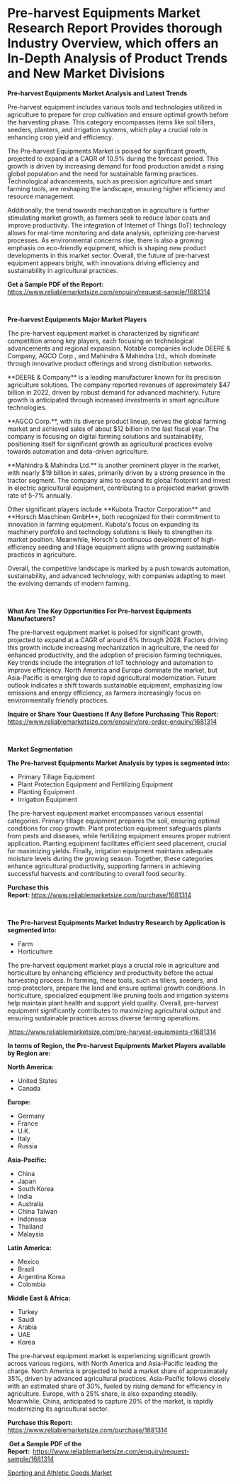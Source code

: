 <p><h1>Pre-harvest Equipments Market Research Report Provides thorough Industry Overview, which offers an In-Depth Analysis of Product Trends and New Market Divisions</h1></p><p><strong>Pre-harvest Equipments Market Analysis and Latest Trends</strong></p>
<p><p>Pre-harvest equipment includes various tools and technologies utilized in agriculture to prepare for crop cultivation and ensure optimal growth before the harvesting phase. This category encompasses items like soil tillers, seeders, planters, and irrigation systems, which play a crucial role in enhancing crop yield and efficiency.</p><p>The Pre-harvest Equipments Market is poised for significant growth, projected to expand at a CAGR of 10.9% during the forecast period. This growth is driven by increasing demand for food production amidst a rising global population and the need for sustainable farming practices. Technological advancements, such as precision agriculture and smart farming tools, are reshaping the landscape, ensuring higher efficiency and resource management.</p><p>Additionally, the trend towards mechanization in agriculture is further stimulating market growth, as farmers seek to reduce labor costs and improve productivity. The integration of Internet of Things (IoT) technology allows for real-time monitoring and data analysis, optimizing pre-harvest processes. As environmental concerns rise, there is also a growing emphasis on eco-friendly equipment, which is shaping new product developments in this market sector. Overall, the future of pre-harvest equipment appears bright, with innovations driving efficiency and sustainability in agricultural practices.</p></p>
<p><strong>Get a Sample PDF of the Report:&nbsp;</strong> <a href="https://www.reliablemarketsize.com/enquiry/request-sample/1681314?utm_campaign=3528&utm_medium=2&utm_source=Github&utm_content=ia&utm_term=24032025&utm_id=pre-harvest-equipments">https://www.reliablemarketsize.com/enquiry/request-sample/1681314</a></p>
<p>&nbsp;</p>
<p><strong>Pre-harvest Equipments Major Market Players</strong></p>
<p><p>The pre-harvest equipment market is characterized by significant competition among key players, each focusing on technological advancements and regional expansion. Notable companies include DEERE & Company, AGCO Corp., and Mahindra & Mahindra Ltd., which dominate through innovative product offerings and strong distribution networks.</p><p>**DEERE & Company** is a leading manufacturer known for its precision agriculture solutions. The company reported revenues of approximately $47 billion in 2022, driven by robust demand for advanced machinery. Future growth is anticipated through increased investments in smart agriculture technologies.</p><p>**AGCO Corp.**, with its diverse product lineup, serves the global farming market and achieved sales of about $12 billion in the last fiscal year. The company is focusing on digital farming solutions and sustainability, positioning itself for significant growth as agricultural practices evolve towards automation and data-driven agriculture.</p><p>**Mahindra & Mahindra Ltd.** is another prominent player in the market, with nearly $19 billion in sales, primarily driven by a strong presence in the tractor segment. The company aims to expand its global footprint and invest in electric agricultural equipment, contributing to a projected market growth rate of 5-7% annually.</p><p>Other significant players include **Kubota Tractor Corporation** and **Horsch Maschinen GmbH**, both recognized for their commitment to innovation in farming equipment. Kubota's focus on expanding its machinery portfolio and technology solutions is likely to strengthen its market position. Meanwhile, Horsch's continuous development of high-efficiency seeding and tillage equipment aligns with growing sustainable practices in agriculture.</p><p>Overall, the competitive landscape is marked by a push towards automation, sustainability, and advanced technology, with companies adapting to meet the evolving demands of modern farming.</p></p>
<p>&nbsp;</p>
<p><strong>What Are The Key Opportunities For Pre-harvest Equipments Manufacturers?</strong></p>
<p><p>The pre-harvest equipment market is poised for significant growth, projected to expand at a CAGR of around 6% through 2028. Factors driving this growth include increasing mechanization in agriculture, the need for enhanced productivity, and the adoption of precision farming techniques. Key trends include the integration of IoT technology and automation to improve efficiency. North America and Europe dominate the market, but Asia-Pacific is emerging due to rapid agricultural modernization. Future outlook indicates a shift towards sustainable equipment, emphasizing low emissions and energy efficiency, as farmers increasingly focus on environmentally friendly practices.</p></p>
<p><strong>Inquire or Share Your Questions If Any Before Purchasing This Report:</strong> <a href="https://www.reliablemarketsize.com/enquiry/pre-order-enquiry/1681314?utm_campaign=3528&utm_medium=2&utm_source=Github&utm_content=ia&utm_term=24032025&utm_id=pre-harvest-equipments">https://www.reliablemarketsize.com/enquiry/pre-order-enquiry/1681314</a></p>
<p>&nbsp;</p>
<p><strong>Market Segmentation</strong></p>
<p><strong>The Pre-harvest Equipments Market Analysis by types is segmented into:</strong></p>
<p><ul><li>Primary Tillage Equipment</li><li>Plant Protection Equipment and Fertilizing Equipment</li><li>Planting Equipment</li><li>Irrigation Equipment</li></ul></p>
<p><p>The pre-harvest equipment market encompasses various essential categories. Primary tillage equipment prepares the soil, ensuring optimal conditions for crop growth. Plant protection equipment safeguards plants from pests and diseases, while fertilizing equipment ensures proper nutrient application. Planting equipment facilitates efficient seed placement, crucial for maximizing yields. Finally, irrigation equipment maintains adequate moisture levels during the growing season. Together, these categories enhance agricultural productivity, supporting farmers in achieving successful harvests and contributing to overall food security.</p></p>
<p><strong>Purchase this Report:&nbsp;</strong><a href="https://www.reliablemarketsize.com/purchase/1681314?utm_campaign=3528&utm_medium=2&utm_source=Github&utm_content=ia&utm_term=24032025&utm_id=pre-harvest-equipments">https://www.reliablemarketsize.com/purchase/1681314</a></p>
<p>&nbsp;</p>
<p><strong>The Pre-harvest Equipments Market Industry Research by Application is segmented into:</strong></p>
<p><ul><li>Farm</li><li>Horticulture</li></ul></p>
<p><p>The pre-harvest equipment market plays a crucial role in agriculture and horticulture by enhancing efficiency and productivity before the actual harvesting process. In farming, these tools, such as tillers, seeders, and crop protectors, prepare the land and ensure optimal growth conditions. In horticulture, specialized equipment like pruning tools and irrigation systems help maintain plant health and support yield quality. Overall, pre-harvest equipment significantly contributes to maximizing agricultural output and ensuring sustainable practices across diverse farming operations.</p></p>
<p><a href="https://www.reliablemarketsize.com/pre-harvest-equipments-r1681314?utm_campaign=3528&utm_medium=2&utm_source=Github&utm_content=ia&utm_term=24032025&utm_id=pre-harvest-equipments">&nbsp;https://www.reliablemarketsize.com/pre-harvest-equipments-r1681314</a></p>
<p><strong>In terms of Region, the Pre-harvest Equipments Market Players available by Region are:</strong></p>
<p>
    <p> <strong> North America: </strong>
        <ul>
            <li>United States</li>
            <li>Canada</li>
        </ul>
        </p> 
    <p> <strong> Europe: </strong>
        <ul>
            <li>Germany</li>
            <li>France</li>
            <li>U.K.</li>
            <li>Italy</li>
            <li>Russia</li>
        </ul>
        </p> 
    <p> <strong> Asia-Pacific: </strong>
        <ul>
            <li>China</li>
            <li>Japan</li>
            <li>South Korea</li>
            <li>India</li>
            <li>Australia</li>
            <li>China Taiwan</li>
            <li>Indonesia</li>
            <li>Thailand</li>
            <li>Malaysia</li>
        </ul>
        </p> 
    <p> <strong> Latin America: </strong>
        <ul>
            <li>Mexico</li>
            <li>Brazil</li>
            <li>Argentina Korea</li>
            <li>Colombia</li>
        </ul>
        </p> 
    <p> <strong> Middle East & Africa: </strong>
        <ul>
            <li>Turkey</li>
            <li>Saudi</li>
            <li>Arabia</li>
            <li>UAE</li>
            <li>Korea</li>
        </ul>
    </p>
    </p>
<p><p>The pre-harvest equipment market is experiencing significant growth across various regions, with North America and Asia-Pacific leading the charge. North America is projected to hold a market share of approximately 35%, driven by advanced agricultural practices. Asia-Pacific follows closely with an estimated share of 30%, fueled by rising demand for efficiency in agriculture. Europe, with a 25% share, is also expanding steadily. Meanwhile, China, anticipated to capture 20% of the market, is rapidly modernizing its agricultural sector.</p></p>
<p><strong>Purchase this Report: </strong><a href="https://www.reliablemarketsize.com/purchase/1681314?utm_campaign=3528&utm_medium=2&utm_source=Github&utm_content=ia&utm_term=24032025&utm_id=pre-harvest-equipments">https://www.reliablemarketsize.com/purchase/1681314</a></p>
<p>&nbsp;<strong>Get a Sample PDF of the Report:&nbsp;&nbsp;</strong><a href="https://www.reliablemarketsize.com/enquiry/request-sample/1681314?utm_campaign=3528&utm_medium=2&utm_source=Github&utm_content=ia&utm_term=24032025&utm_id=pre-harvest-equipments">https://www.reliablemarketsize.com/enquiry/request-sample/1681314</a></p>
<p><strong></strong></p>
<p><p><a href="https://github.com/seibttullyjh/Market-Research-Report-List-1/blob/main/sporting-and-athletic-goods-market.md?utm_campaign=3528&utm_medium=2&utm_source=Github&utm_content=ia&utm_term=24032025&utm_id=pre-harvest-equipments">Sporting and Athletic Goods Market</a></p></p>